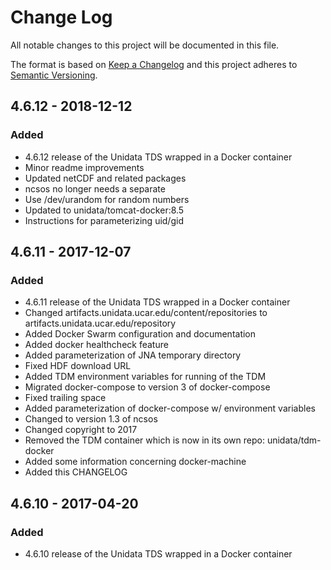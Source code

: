 # Change Log
All notable changes to this project will be documented in this file.

The format is based on [Keep a Changelog](http://keepachangelog.com/)
and this project adheres to [Semantic Versioning](http://semver.org/).

## 4.6.12 - 2018-12-12
### Added
- 4.6.12 release of the Unidata TDS wrapped in a Docker container
- Minor readme improvements
- Updated netCDF and related packages
- ncsos no longer needs a separate
- Use /dev/urandom for random numbers
- Updated to unidata/tomcat-docker:8.5
- Instructions for parameterizing uid/gid

## 4.6.11 - 2017-12-07
### Added
- 4.6.11 release of the Unidata TDS wrapped in a Docker container
- Changed artifacts.unidata.ucar.edu/content/repositories to artifacts.unidata.ucar.edu/repository
- Added Docker Swarm configuration and documentation
- Added docker healthcheck feature
- Added parameterization of JNA temporary directory
- Fixed HDF download URL
- Added TDM environment variables for running of the TDM
- Migrated docker-compose to version 3 of docker-compose
- Fixed trailing space
- Added parameterization of docker-compose w/ environment variables
- Changed to version 1.3 of ncsos
- Changed copyright to 2017
- Removed the TDM container which is now in its own repo: unidata/tdm-docker
- Added some information concerning docker-machine
- Added this CHANGELOG

## 4.6.10 - 2017-04-20
### Added
- 4.6.10 release of the Unidata TDS wrapped in a Docker container

[Unreleased]: https://github.com/Unidata/thredds-docker/compare/v4.6.12...HEAD
[4.6.12]: https://github.com/Unidata/thredds-docker/compare/v4.6.11...v4.6.12
[4.6.11]: https://github.com/Unidata/thredds-docker/compare/v4.6.10...v4.6.11
